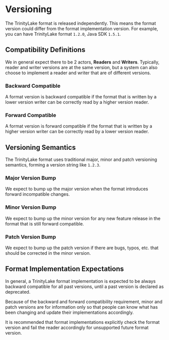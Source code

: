 # Versioning

The TrinityLake format is released independently.
This means the format version could differ from the format implementation version.
For example, you can have TrinityLake format `1.2.0`, Java SDK `1.5.1`.

## Compatibility Definitions

We in general expect there to be 2 actors, **Readers** and **Writers**.
Typically, reader and writer versions are at the same version,
but a system can also choose to implement a reader and writer that are of different versions.

### Backward Compatible

A format version is backward compatible if the format that is written by a lower version writer
can be correctly read by a higher version reader.

### Forward Compatible

A format version is forward compatible if the format that is written by a higher version writer
can be correctly read by a lower version reader.

## Versioning Semantics

The TrinityLake format uses traditional major, minor and patch versioning semantics, forming a version string like `1.2.3`.

### Major Version Bump

We expect to bump up the major version when the format introduces forward incompatible changes.

### Minor Version Bump

We expect to bump up the minor version for any new feature release in the format that is still forward compatible.

### Patch Version Bump

We expect to bump up the patch version if there are bugs, typos, etc. that should be corrected in the minor version.

## Format Implementation Expectations

In general, a TrinityLake format implementation is expected to be always backward compatible for all past versions,
until a past version is declared as deprecated.

Because of the backward and forward compatibility requirement, minor and patch versions are for information only
so that people can know what has been changing and update their implementations accordingly.

It is recommended that format implementations explicitly check the format version and 
fail the reader accordingly for unsupported future format version.